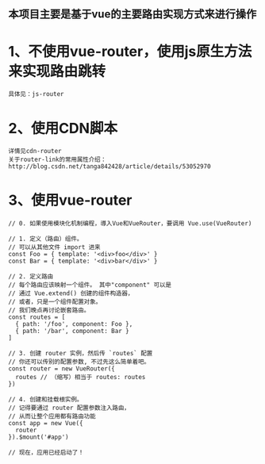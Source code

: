 ##	本项目主要是基于vue的主要路由实现方式来进行操作

# 1、不使用vue-router，使用js原生方法来实现路由跳转

	具体见：js-router

# 2、使用CDN脚本
	详情见cdn-router
	关于router-link的常用属性介绍：http://blog.csdn.net/tanga842428/article/details/53052970

# 3、使用vue-router

	// 0. 如果使用模块化机制编程，導入Vue和VueRouter，要调用 Vue.use(VueRouter)
 
	// 1. 定义（路由）组件。
	// 可以从其他文件 import 进来
	const Foo = { template: '<div>foo</div>' }
	const Bar = { template: '<div>bar</div>' }
	 
	// 2. 定义路由
	// 每个路由应该映射一个组件。 其中"component" 可以是
	// 通过 Vue.extend() 创建的组件构造器，
	// 或者，只是一个组件配置对象。
	// 我们晚点再讨论嵌套路由。
	const routes = [
	  { path: '/foo', component: Foo },
	  { path: '/bar', component: Bar }
	]
	 
	// 3. 创建 router 实例，然后传 `routes` 配置
	// 你还可以传别的配置参数, 不过先这么简单着吧。
	const router = new VueRouter({
	  routes // （缩写）相当于 routes: routes
	})
	 
	// 4. 创建和挂载根实例。
	// 记得要通过 router 配置参数注入路由，
	// 从而让整个应用都有路由功能
	const app = new Vue({
	  router
	}).$mount('#app')
	 
	// 现在，应用已经启动了！